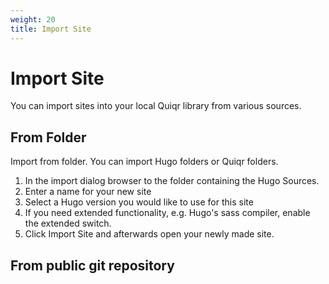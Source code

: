 ```yaml
---
weight: 20
title: Import Site
---
```


# Import Site

You can import sites into your local Quiqr library from various sources.

## From Folder

Import from folder. You can import Hugo folders or Quiqr folders. 

1. In the import dialog browser to the folder containing the Hugo Sources.
1. Enter a name for your new site
1. Select a Hugo version you would like to use for this site
1. If you need extended functionality, e.g. Hugo's sass compiler, enable the extended switch.
1. Click Import Site and afterwards open your newly made site.


## From public git repository
